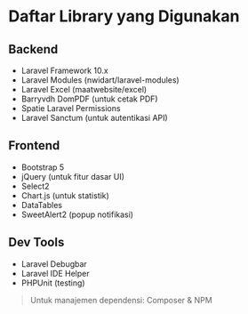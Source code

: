 # Daftar Library yang Digunakan

## Backend
- Laravel Framework 10.x
- Laravel Modules (nwidart/laravel-modules)
- Laravel Excel (maatwebsite/excel)
- Barryvdh DomPDF (untuk cetak PDF)
- Spatie Laravel Permissions
- Laravel Sanctum (untuk autentikasi API)

## Frontend
- Bootstrap 5
- jQuery (untuk fitur dasar UI)
- Select2
- Chart.js (untuk statistik)
- DataTables
- SweetAlert2 (popup notifikasi)

## Dev Tools
- Laravel Debugbar
- Laravel IDE Helper
- PHPUnit (testing)

> Untuk manajemen dependensi: Composer & NPM
